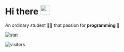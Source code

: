 # Hi there <img src="https://docs.google.com/uc?export=download&id=166Ecq6uBl61U14OUlkHOHIBv2ArKoumJ" alt="" width="30">

An ordinary student :man_student: that passion for **programming** :revolving_hearts:

![stat](https://github-readme-stats.vercel.app/api?username=woo1127&show_icons=true&count_private=true&bg_color=30,e96443,904e95&title_color=70a5fd&text_color=0cf574&icon_color=ffeb95&hide=stars)

![visitors](https://visitor-badge.laobi.icu/badge?page_id=woo1127.woo1127)
